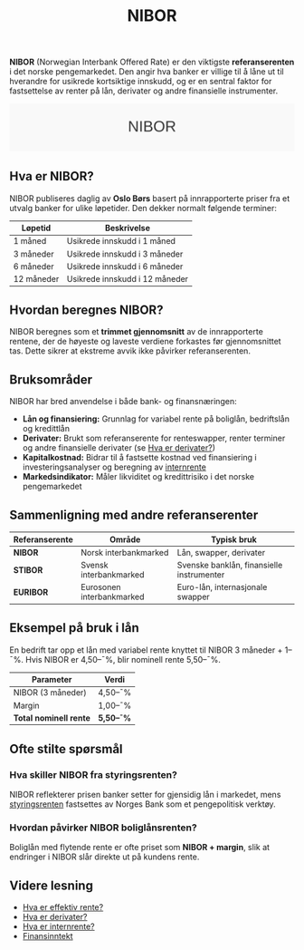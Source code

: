 ﻿---
title: "NIBOR"
seoTitle: "NIBOR"
description: '**NIBOR** (Norwegian Interbank Offered Rate) er den viktigste **referanserenten** i det norske pengemarkedet. Den angir hva banker er villige til å låne ut ti...'
---

**NIBOR** (Norwegian Interbank Offered Rate) er den viktigste **referanserenten** i det norske pengemarkedet. Den angir hva banker er villige til å låne ut til hverandre for usikrede kortsiktige innskudd, og er en sentral faktor for fastsettelse av renter på lån, derivater og andre finansielle instrumenter.

![NIBOR Oversikt](nibor-image.svg)

## Hva er NIBOR?

NIBOR publiseres daglig av **Oslo Børs** basert på innrapporterte priser fra et utvalg banker for ulike løpetider. Den dekker normalt følgende terminer:

| Løpetid   | Beskrivelse                                |
|-----------|---------------------------------------------|
| 1 måned   | Usikrede innskudd i 1 måned                |
| 3 måneder | Usikrede innskudd i 3 måneder               |
| 6 måneder | Usikrede innskudd i 6 måneder               |
| 12 måneder| Usikrede innskudd i 12 måneder              |

## Hvordan beregnes NIBOR?

NIBOR beregnes som et **trimmet gjennomsnitt** av de innrapporterte rentene, der de høyeste og laveste verdiene forkastes før gjennomsnittet tas. Dette sikrer at ekstreme avvik ikke påvirker referanserenten.

## Bruksområder

NIBOR har bred anvendelse i både bank- og finansnæringen:

* **Lån og finansiering:** Grunnlag for variabel rente på boliglån, bedriftslån og kredittlån
* **Derivater:** Brukt som referanserente for renteswapper, renter terminer og andre finansielle derivater (se [Hva er derivater?](/blogs/regnskap/derivater "Hva er Derivater? Introduksjon til finansielle derivater i norsk regnskap"))
* **Kapitalkostnad:** Bidrar til å fastsette kostnad ved finansiering i investeringsanalyser og beregning av [internrente](/blogs/regnskap/internrente "Hva er Internrente? Nåverdi og internrente i investeringsanalyse")
* **Markedsindikator:** Måler likviditet og kredittrisiko i det norske pengemarkedet

## Sammenligning med andre referanserenter

| Referanserente | Område                    | Typisk bruk                         |
|---------------|----------------------------|-------------------------------------|
| **NIBOR**     | Norsk interbankmarked     | Lån, swapper, derivater             |
| **STIBOR**    | Svensk interbankmarked    | Svenske banklån, finansielle instrumenter |
| **EURIBOR**   | Eurosonen interbankmarked | Euro-lån, internasjonale swapper    |

## Eksempel på bruk i lån

En bedrift tar opp et lån med variabel rente knyttet til NIBOR 3 måneder + 1–¯%. Hvis NIBOR er 4,50–¯%, blir nominell rente 5,50–¯%.

| Parameter            | Verdi    |
|----------------------|----------|
| NIBOR (3 måneder)    | 4,50–¯%   |
| Margin               | 1,00–¯%   |
| **Total nominell rente** | **5,50–¯%** |

## Ofte stilte spørsmål

### Hva skiller NIBOR fra styringsrenten?

NIBOR reflekterer prisen banker setter for gjensidig lån i markedet, mens [styringsrenten](/blogs/regnskap/hva-er-inflasjon "Hva er inflasjon? En guide til pengepolitikk og styringsrente") fastsettes av Norges Bank som et pengepolitisk verktøy.

### Hvordan påvirker NIBOR boliglånsrenten?

Boliglån med flytende rente er ofte priset som **NIBOR + margin**, slik at endringer i NIBOR slår direkte ut på kundens rente.

## Videre lesning

* [Hva er effektiv rente?](/blogs/regnskap/hva-er-effektiv-rente "Hva er Effektiv Rente? Beregning og betydning")
* [Hva er derivater?](/blogs/regnskap/derivater "Hva er Derivater? Introduksjon til finansielle derivater i norsk regnskap")
* [Hva er internrente?](/blogs/regnskap/internrente "Hva er Internrente? Nåverdi og internrente i investeringsanalyse")
* [Finansinntekt](/blogs/regnskap/finansinntekt "Finansinntekt “ Renter, utbytte og kapitalgevinster i norsk regnskap")











